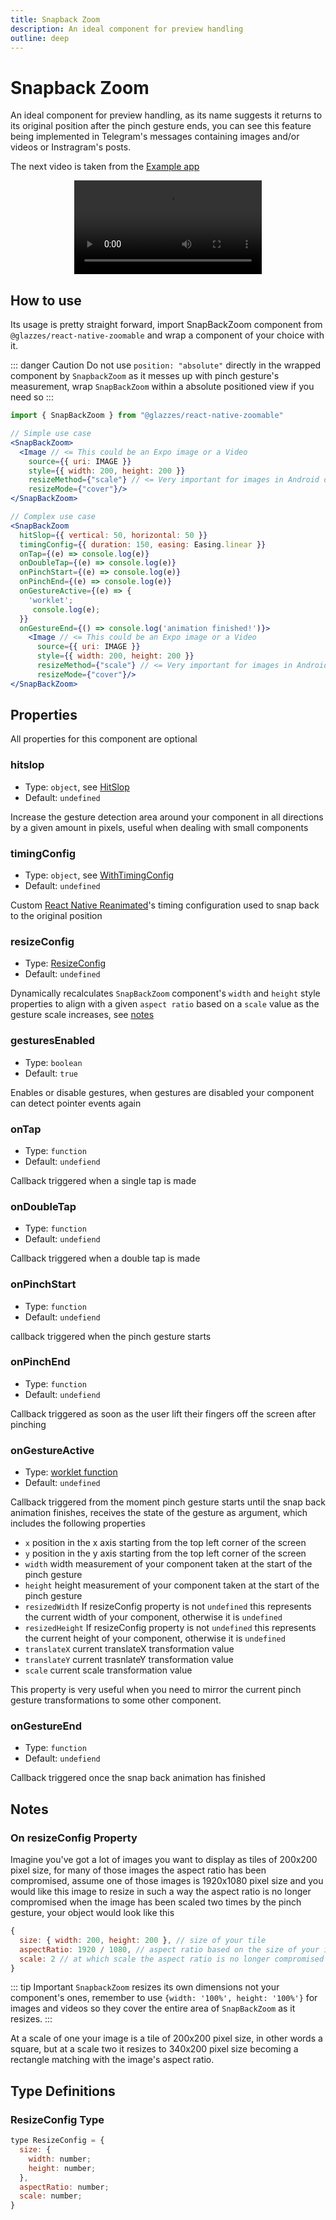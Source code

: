 ```yaml
---
title: Snapback Zoom
description: An ideal component for preview handling
outline: deep
---
```


# Snapback Zoom

An ideal component for preview handling, as its name suggests it returns to its original position after the pinch gesture ends, you can see this feature being implemented in Telegram's messages containing images and/or videos or Instragram's posts.

The next video is taken from the [Example app](https://github.com/Glazzes/react-native-zoomable/tree/main/example)

<div style="width: 100%; display: flex; justify-content: center; align-items: center">
  <video src="../assets/snapbackzoom.mp4" controls />
</div>

## How to use
Its usage is pretty straight forward, import SnapBackZoom component from `@glazzes/react-native-zoomable` and wrap a component of your choice with it.

::: danger Caution
Do not use `position: "absolute"` directly in the wrapped component by `SnapbackZoom` as it messes up with pinch gesture's measurement, wrap `SnapBackZoom` within a absolute positioned view if you need so
:::

```jsx
import { SnapBackZoom } from "@glazzes/react-native-zoomable"

// Simple use case
<SnapBackZoom>
  <Image // <= This could be an Expo image or a Video
    source={{ uri: IMAGE }}
    style={{ width: 200, height: 200 }}
    resizeMethod={"scale"} // <= Very important for images in Android do not forget it
    resizeMode={"cover"}/>
</SnapBackZoom>

// Complex use case
<SnapBackZoom
  hitSlop={{ vertical: 50, horizontal: 50 }}
  timingConfig={{ duration: 150, easing: Easing.linear }}
  onTap={(e) => console.log(e)}
  onDoubleTap={(e) => console.log(e)}
  onPinchStart={(e) => console.log(e)}
  onPinchEnd={(e) => console.log(e)}
  onGestureActive={(e) => {
    'worklet';
     console.log(e);
  }}
  onGestureEnd={() => console.log('animation finished!')}>
    <Image // <= This could be an Expo image or a Video
      source={{ uri: IMAGE }}
      style={{ width: 200, height: 200 }}
      resizeMethod={"scale"} // <= Very important for images in Android do not forget it
      resizeMode={"cover"}/>
</SnapBackZoom>
```

## Properties
All properties for this component are optional

### hitslop
- Type:  `object`, see [HitSlop](https://docs.swmansion.com/react-native-gesture-handler/docs/gesture-handlers/common-gh/#hitslop)
- Default: `undefined`

Increase the gesture detection area around your component in all directions by a given amount in pixels, useful when dealing with small components

### timingConfig 
- Type: `object`, see [WithTimingConfig](https://docs.swmansion.com/react-native-reanimated/docs/animations/withTiming/#config-)
- Default: `undefined`

Custom [React Native Reanimated](https://docs.swmansion.com/react-native-reanimated/)'s timing configuration used to snap back to the original position 

### resizeConfig
- Type: [ResizeConfig](#resizeconfig-type)
- Default: `undefined`

Dynamically recalculates `SnapBackZoom` component's `width` and `height` style properties to align with a given `aspect ratio` based on a `scale` value as the gesture scale increases, see [notes](#notes)

### gesturesEnabled
- Type: `boolean`
- Default: `true`

Enables or disable gestures, when gestures are disabled your component can detect pointer events again

### onTap
- Type: `function`
- Default: `undefiend`

Callback triggered when a single tap is made

### onDoubleTap
- Type: `function`
- Default: `undefiend`

Callback triggered when a double tap is made

### onPinchStart
- Type: `function`
- Default: `undefiend`

callback triggered when the pinch gesture starts

### onPinchEnd
- Type: `function`
- Default: `undefiend`

Callback triggered as soon as the user lift their fingers off the screen after pinching

### onGestureActive
- Type: [worklet function](https://docs.swmansion.com/react-native-reanimated/docs/2.x/fundamentals/worklets/)
- Default: `undefined`

Callback triggered from the moment pinch gesture starts until the snap back animation finishes, receives the state of the gesture as argument, which includes the following properties
- `x` position in the x axis starting from the top left corner of the screen
- `y` position in the y axis starting from the top left corner of the screen
- `width` width measurement of your component taken at the start of the pinch gesture
- `height` height measurement of your component taken at the start of the pinch gesture
- `resizedWidth` If resizeConfig property is not `undefined` this represents the current width of your component, otherwise it is `undefined`
- `resizedHeight` If resizeConfig property is not `undefined` this represents the current height of your component, otherwise it is `undefined`
- `translateX` current translateX transformation value
- `translateY` current trasnlateY transformation value
- `scale` current scale transformation value

This property is very useful when you need to mirror the current pinch gesture transformations to some other component.

### onGestureEnd
- Type: `function`
- Default: `undefiend`

Callback triggered once the snap back animation has finished 

## Notes
### On resizeConfig Property
Imagine you've got a lot of images you want to display as tiles of 200x200 pixel size, for many of those images the aspect ratio has been compromised, assume one of those images is 1920x1080 pixel size and you would like this image to resize in such a way the aspect ratio is no longer compromised when the image has been scaled two times by the pinch gesture, your object would look like this

```javascript
{
  size: { width: 200, height: 200 }, // size of your tile
  aspectRatio: 1920 / 1080, // aspect ratio based on the size of your image/video
  scale: 2 // at which scale the aspect ratio is no longer compromised
}
```

::: tip Important
`SnapbackZoom` resizes its own dimensions not your component's ones, remember to use `{width: '100%', height: '100%'}` for images and videos so they cover the entire area of `SnapBackZoom` as it resizes.
:::

At a scale of one your image is a tile of 200x200 pixel size, in other words a square, but at a scale two it resizes to 340x200 pixel size becoming a rectangle matching with the image's aspect ratio.

## Type Definitions
### ResizeConfig Type
```jsx
type ResizeConfig = {
  size: {
    width: number;
    height: number;
  },
  aspectRatio: number;
  scale: number;
}
```
